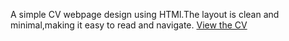 A simple CV webpage design using HTMl.The layout is clean and minimal,making it easy to read and navigate.
[View the CV](https://hajar2025.github.io/my-cv/)
